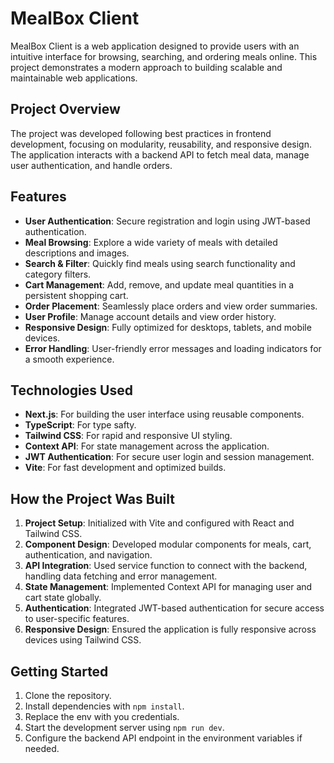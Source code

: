 # MealBox Client

MealBox Client is a web application designed to provide users with an intuitive interface for browsing, searching, and ordering meals online. This project demonstrates a modern approach to building scalable and maintainable web applications.

## Project Overview

The project was developed following best practices in frontend development, focusing on modularity, reusability, and responsive design. The application interacts with a backend API to fetch meal data, manage user authentication, and handle orders.

## Features

- **User Authentication**: Secure registration and login using JWT-based authentication.
- **Meal Browsing**: Explore a wide variety of meals with detailed descriptions and images.
- **Search & Filter**: Quickly find meals using search functionality and category filters.
- **Cart Management**: Add, remove, and update meal quantities in a persistent shopping cart.
- **Order Placement**: Seamlessly place orders and view order summaries.
- **User Profile**: Manage account details and view order history.
- **Responsive Design**: Fully optimized for desktops, tablets, and mobile devices.
- **Error Handling**: User-friendly error messages and loading indicators for a smooth experience.

## Technologies Used

- **Next.js**: For building the user interface using reusable components.
- **TypeScript**: For type safty.
- **Tailwind CSS**: For rapid and responsive UI styling.
- **Context API**: For state management across the application.
- **JWT Authentication**: For secure user login and session management.
- **Vite**: For fast development and optimized builds.

## How the Project Was Built

1. **Project Setup**: Initialized with Vite and configured with React and Tailwind CSS.
2. **Component Design**: Developed modular components for meals, cart, authentication, and navigation.
3. **API Integration**: Used service function to connect with the backend, handling data fetching and error management.
4. **State Management**: Implemented Context API for managing user and cart state globally.
5. **Authentication**: Integrated JWT-based authentication for secure access to user-specific features.
6. **Responsive Design**: Ensured the application is fully responsive across devices using Tailwind CSS.

## Getting Started

1. Clone the repository.
2. Install dependencies with `npm install`.
3. Replace the env with you credentials.
4. Start the development server using `npm run dev`.
5. Configure the backend API endpoint in the environment variables if needed.
